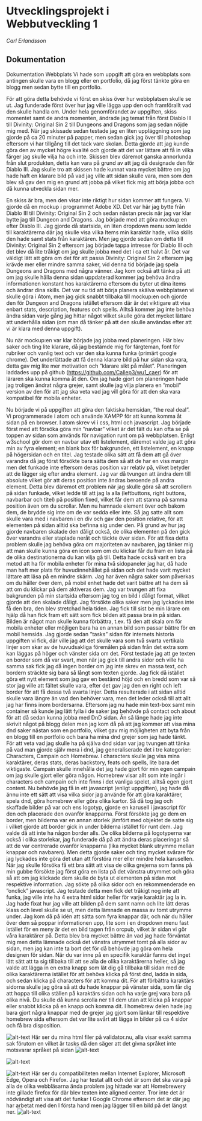 # Utvecklingsprojekt i Webbutveckling 1
*Carl Erlandsson*

## Dokumentation
Dokumentation Webbplats
Vi hade som uppgift att göra en webbplats som antingen skulle vara en blogg eller en portfolio, då jag först tänkte göra en blogg men sedan bytte till en portfolio.

För att göra detta behövde vi först en skiss över hur webbplatsen skulle se ut. Jag funderade först över hur jag ville lägga upp den och framförallt vad den skulle handla om. Under hela genomförandet av uppgiften, skiss momentet samt de andra momenten, ändrade jag temat från först Diablo III till Divinity: Original Sin 2 till Dungeons and Dragons som jag sedan nöjde mig med. När jag skissade sedan testade jag en liten uppläggning som jag gjorde på ca 20 minuter på papper, men sedan gick jag över till photoshop eftersom vi har tillgång till det tack vare skolan. Detta gjorde att jag kunde göra den av mycket högre kvalité och gjorde att det var lättare att få in vilka färger jag skulle vilja ha och inte. Skissen blev däremot ganska annorlunda från slut produkten, detta kan vara på grund av att jag då designade den för Diablo III. Jag skulle tro att skissen hade kunnat vara mycket bättre om jag hade haft en klarare bild på vad jag ville att sidan skulle vara, men som den blev så gav den mig en grund att jobba på vilket fick mig att börja jobba och då kunna utveckla sidan mer.

En skiss är bra, men den visar inte riktigt hur sidan kommer att fungera. Vi gjorde då en mockup i programmet Adobe XD. Det var här jag bytte från Diablo III till Divinity: Original Sin 2 och sedan nästan precis när jag var klar bytte jag till Dungeon and Dragons. Jag började med att göra mockup:en efter Diablo III. Jag gjorde då startsida, en liten dropdown menu som ledde till karaktärerna där jag skulle visa vilka Items min karaktär hade, vilka skills den hade samt stats från karaktären. Men jag gjorde sedan om detta till Divinity: Original Sin 2 eftersom jag började tappa intresse för Diablo III och det blev då lite tråkigt om jag skulle jobba med det i ca ett halvt år. Det var väldigt lätt att göra om det för att passa Divinity: Original Sin 2 eftersom jag krävde mer eller mindre samma saker, vid denna tid började jag spela Dungeons and Dragons med några vänner. Jag kom också att tänka på att om jag skulle hålla denna sidan uppdaterad kommer jag behöva ändra informationen konstant hos karaktärerna eftersom du byter ut dina items och ändrar dina skills. Det var nu tid att börja planera skälva webbplatsen vi skulle göra i Atom, men jag gick snabbt tillbaka till mockup:en och gjorde den för Dungeon and Dragons istället eftersom där är det viktigare att visa enbart stats, description, features och spells. Alltså kommer jag inte behöva ändra sidan varje gång jag hittar något vilket skulle göra det mycket lättare att underhålla sidan (om man då tänker på att den skulle användas efter att vi är klara med denna uppgift). 

Nu när mockup:en var klar började jag jobba med planeringen. Här blev saker och ting lite klarare, då jag bestämde mig för färgteman, font för rubriker och vanlig text och var den ska kunna funka (primärt google chrome). Det underlättade att få denna klarare bild på hur sidan ska vara, detta gav mig lite mer motivation och ”klarare sikt på målet”. Planeringen laddades upp på github (https://github.com/Callep3/wu1_caer) för att läraren ska kunna komma åt den. Om jag hade gjort om planeringen hade jag troligen ändrat några grejer, samt skulle jag vilja planera en ”mobil” version av den för att jag ska veta vad jag vill göra för att den ska vara kompatibel för mobila enheter.


Nu började vi på uppgiften att göra den faktiska hemsidan, ”the real deal”. Vi programmerade i atom och använde XAMPP för att kunna komma åt sidan på en browser. I atom skrev vi i css, html och javascript. Jag började först med att försöka göra min ”navbar” vilket är det fält du kan ofta se på toppen av sidan som används för navigation runt om på webbplatsen. Enligt w3school gör dom en navbar utav ett listelement, däremot valde jag att göra min av fyra element; en blank box för bakgrunden, ett listelement, en knapp på högersidan och en titel. Jag testade olika sätt att få dem att gå över varandra då jag först försökte bara sätta dem så att de har en viss margin men det funkade inte eftersom deras position var relativ på, vilket betyder att de lägger sig efter andra element. Jag var då tvungen att ändra dem till absolute vilket gör att deras position inte ändras beroende på andra element. Detta blev däremot ett problem när jag skulle göra så att scrollern på sidan funkade, vilket ledde till att jag la alla (leftbuttons, right buttons, navbarbar och titel) på position fixed, vilket får dem att stanna på samma position även om du scrollar. Men nu hamnade element över och bakom dem, de brydde sig inte om de var sedda eller inte. Så jag satte allt som skulle vara med i navbaren i en div och gav den position relative, för att elementen på sidan alltid ska befinna sig under den. På grund av hur jag gjorde navbaren skalade den dåligt också, de olika elementen på den gick över varandra eller staplade neråt och täckte över sidan. För att fixa detta problem skulle jag behöva göra om majoriteten av navbaren, jag tänker mig att man skulle kunna göra en icon som om du klickar får du fram en lista på de olika destinationerna du kan vilja gå till. Detta hade också varit en bra metod att ha för mobila enheter för mina två sidopaneler jag har, då hade man haft mer plats för huvudinnehållet på sidan och det hade varit mycket lättare att läsa på en mindre skärm. Jag har även några saker som påverkas om du håller över dem, på mobil enhet hade det varit bättre att ha dem så att om du klickar på dem aktiveras dem. Jag var tvungen att fixa bakgrunden på min startsida eftersom jag tog en bild i dåligt format, vilket gjorde att den skalade dåligt. Jag försökte olika saker men jag lyckades inte få den bra, den blev stretchad hela tiden. Jag fick till sist be min lärare om hjälp då han fick fram ett sätt som fick bilden att passa bra in på sidan. Bilden är något man skulle kunna förbättra, t.ex. få den att skala om för mobila enheter eller möjligen bara ha en annan bild som passar bättre för en mobil hemsida. Jag gjorde sedan ”tasks” sidan för internets historia uppgiften vi fick, där ville jag att det skulle vara som två svarta vertikala linjer som skar av de huvudsakliga föremålen på sidan från det extra som kan läggas på höger och vänster sida om det. Först testade jag att ge texten en border som då var svart, men när jag gick till andra sidor och ville ha samma sak fick jag då ingen border om jag inte skrev en massa text, och bordern sträckte sig bara så långt som texten gjorde. Jag fick då istället göra ett nytt element som jag gav en bestämd höjd och en bredd som var så stor jag ville att fältet skulle vara, efter det gav jag den en right och left border för att få dessa två svarta linjer. Detta resulterade i att sidan alltid skulle vara längre än vad den behöver vara, men det leder också till att allt jag har finns inom bordersarna. Eftersom jag nu hade min text-box samt min container så kunde jag lätt fylla i de saker jag behövde på contact och about för att då sedan kunna jobba med DnD sidan. Än så länge hade jag inte skrivit något på blogg delen men jag kom då på att jag kommer att visa mina dnd saker nästan som en portfolio, vilket gav mig möjligheten att byta från en blogg till en portfolio och bara ha mina dnd grejer som jag hade tänkt. För att veta vad jag skulle ha på själva dnd sidan var jag tvungen att tänka på vad man gjorde själv mera i dnd, jag generaliserade det i tre kategorier: Characters, Campain och Homebrew. I characters skulle jag visa mina karaktärer, deras stats, deras backstory, feats och spells, lite bara det viktigaste. Campain skulle innehålla det jag hade gjort för min egen campain om jag skulle gjort eller göra någon. Homebrew visar allt som inte ingår i characters och campain och inte finns i det vanliga spelet, alltså egen gjort content. Nu behövde jag få in ett javascript (enligt uppgiften), jag hade då ännu inte ett sätt att visa vilka sidor jag använde för att göra karaktärer, spela dnd, göra homebrew eller göra olika kartor. Så då tog jag och skaffade bilder på var och ens logotyp, gjorde en karusell i javascript för den och placerade den ovanför knapparna. Först försökte jag ge dem en border, men bilderna var en annan storlek jämfört med objektet de satte sig i vilket gjorde att border gick in under bilderna istället för runt dem. Jag valde då att inte ha någon border alls. De olika bilderna på logotyperna var också i olika storlekar, jag funderade då på att ändra deras placeringar så att de var centrerade ovanför knapparna (lika mycket blank utrymme mellan knappar och navbaren). Men detta gjorde saker och ting mycket svårare för jag lyckades inte göra det utan att förstöra mer eller mindre hela karusellen. När jag skulle försöka få ett bra sätt att visa de olika grejerna som fanns på min gubbe försökte jag först göra en lista på det vänstra utrymmet och göra så att om jag klickade dem skulle de byta ut elementen på sidan mot respektive information. Jag sökte på olika sidor och en rekommenderade en ”onclick” javascript. Jag testade detta men fick det tråkigt nog inte att funka, jag ville inte ha 4 extra html sidor heller för varje karaktär jag la in. Jag hade fixat hur jag ville att bilden på dem samt namn och lite lätt deras klass och level skulle se ut, men detta lämnade en massa av tomt utrymme under. Jag kom då på idén att sätta som fyra knappar där, och när du håller över dem så poppar informationen upp, lite som i en dropdown menu fast istället för en meny är det en bild tagen från orcpub, vilket är sidan vi gör våra karaktärer på. Detta blev bra mycket bättre än vad jag hade förväntat mig men detta lämnade också det vänstra utrymmet tomt på alla sidor av sidan, men jag kan inte ta bort det för då behövde jag göra om hela designen för sidan. När du var inne på en specifik karaktär fanns det inget lätt sätt att ta sig tillbaka till att se alla de olika karaktärerna heller, så jag valde att lägga in en extra knapp som lät dig gå tillbaka till sidan med de olika karaktärerna istället för att behöva klicka på först dnd, ladda in sida, och sedan klicka på characters för att komma dit. För att förbättra karaktärs sidorna skulle jag göra så att du hade knappar på vänster sida, som får dig att hoppa till olika ställen på karaktärs sidan och ha varje grej vara bara på olika nivå. Du skulle då kunna scrolla ner till dem utan att klicka på knappar eller snabbt klicka på en knapp och komma dit. I homebrew delen hade jag bara gjort några knappar med de grejer jag gjort som länkar till respektive homebrew sida eftersom det var lite svårt att lägga in bilder på ca 4 sidor och få bra disposition.

![alt-text](https://github.com/Callep3/wu1_caer/blob/master/wu1_caer/documentation/About_html_validation.PNG)
Här ser du mina html filer på validator.nu, alla visar exakt samma sak förutom en vilket är tasks då den säger att det givna språket inte motsvarar språket på sidan
![alt-text](https://github.com/Callep3/wu1_caer/blob/master/wu1_caer/documentation/Tasks_html_validation.PNG)

![alt-text](https://github.com/Callep3/wu1_caer/blob/master/wu1_caer/documentation/Tasks_html_lang%3Deng.PNG)

![alt-text](https://github.com/Callep3/wu1_caer/blob/master/wu1_caer/documentation/Compatibility.PNG)
Här ser du compatibiliteten mellan Internet Explorer, Microsoft Edge, Opera och Firefox. Jag har testat allt och det är som det ska vara på alla de olika webbläsarna ända problem jag hittade var att Homebrewery inte gillade firefox för där blev texten inte aligned center.
Tror inte det är nödvändigt att visa att det funkar I Google Chrome eftersom det är där jag har arbetat med den I första hand men jag lägger till en bild på det längst ner.
![alt-text](https://github.com/Callep3/wu1_caer/blob/master/wu1_caer/documentation/Google%20Chrome.PNG)

